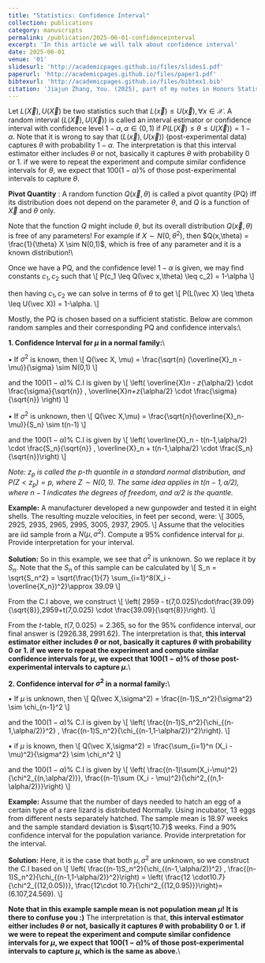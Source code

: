 ```yaml
---
title: "Statistics: Confidence Interval"
collection: publications
category: manuscripts
permalink: /publication/2025-06-01-confidenceinterval
excerpt: 'In this article we will talk about confidence interval'
date: 2025-06-01
venue: '01'
slidesurl: 'http://academicpages.github.io/files/slides1.pdf'
paperurl: 'http://academicpages.github.io/files/paper1.pdf'
bibtexurl: 'http://academicpages.github.io/files/bibtex1.bib'
citation: 'Jiajun Zhang, You. (2025), part of my notes in Honors Statistics taught by Prof. Abbas Khalili'
---
```


Let $L(\vec X), U(\vec X)$ be two statistics such that $L(\vec x) \leq U(\vec x), \forall x\in\mathcal{X}$. A random interval $(L(\vec X),U(\vec X))$ is called an interval estimator or confidence interval with confidence level $1-\alpha, \alpha \in (0,1)$ if $P(L(\vec X) \leq \theta \leq U(\vec X)) = 1-\alpha$. Note that it is wrong to say that $(L(\vec x), U(\vec x))$ (post-experimental data) captures $\theta$ with probability $1-\alpha$. The interpretation is that this interval estimator either includes $\theta$ or not, basically it captures $\theta$ with probability $0$ or $1$. if we were to repeat the experiment and compute similar confidence intervals for $\theta$, we expect that $100(1-\alpha)\%$ of those post-experimental intervals to capture $\theta$.


**Pivot Quantity** : A random function $Q(\vec x,\theta)$ is called a pivot quantity (PQ) iff its distribution does not depend on the parameter $\theta$, and $Q$ is a function of $\vec X$ and $\theta$ only.


Note that the function $Q$ might include $\theta$, but its overall distribution $Q(\vec x,\theta)$ is free of any parameters! For example if $X \sim N(0,\theta^2)$, then $Q(x,\theta) = \frac{1}{\theta} X \sim N(0,1)$, which is free of any parameter and it is a known distribution!\\

Once we have a PQ, and the confidence level $1-\alpha$ is given, we may find constants $c_1,c_2$ such that 
\\[
P(c_1 \leq Q(\vec x,\theta) \leq c_2) = 1-\alpha
\\]

then having $c_1,c_2$ we can solve in terms of $\theta$ to get
\\[
P(L(\vec X) \leq \theta \leq U(\vec X)) = 1-\alpha.
\\]

Mostly, the PQ is chosen based on a sufficient statistic. Below are common random samples and their corresponding PQ and  confidence intervals:\\

**1. Confidence Interval for $\mu$ in a normal family:**\\

$\bullet$ If $\sigma^2$ is known, then
\\[
Q(\vec X, \mu) = \frac{\sqrt{n} (\overline{X}_n - \mu)}{\sigma} \sim N(0,1)
\\]

and the $100(1-\alpha)\%$ C.I is given by
\\[
\left( \overline{X}_n - z_{\alpha/2} \cdot \frac{\sigma}{\sqrt{n}} , \overline{X}_n+z_{\alpha/2} \cdot \frac{\sigma}{\sqrt{n}} \right)
\\]

$\bullet$ If $\sigma^2$ is unknown, then
\\[
Q(\vec X,\mu) = \frac{\sqrt{n}(\overline{X}_n-\mu)}{S_n} \sim t(n-1)
\\]

and the $100(1-\alpha)\%$ C.I is given by
\\[
\left( \overline{X}_n - t(n-1,\alpha/2) \cdot \frac{S_n}{\sqrt{n}} , \overline{X}_n + t(n-1,\alpha/2) \cdot \frac{S_n}{\sqrt{n}}\right)
\\]

*Note:  $z_p$ is called the $p$-th quantile in a standard normal distribution, and $P(Z<z_p) = p$, where $Z \sim N(0,1)$. The same idea applies in $t(n-1,\alpha/2)$, where $n-1$ indicates the degrees of freedom, and $\alpha/2$ is the quantle.*

**Example:**
A manufacturer developed a new gunpowder and tested it in eight
shells. The resulting muzzle velocities, in feet per second, were:
\\[
3005, 2925, 2935, 2965, 2995, 3005, 2937, 2905.
\\]
Assume that the velocities are iid sample from a $N(\mu, \sigma^2)$.
Compute a $95\%$ confidence interval for $\mu$. Provide interpretation
for your interval.

**Solution:**
So in this example, we see that $\sigma^2$ is unknown. So we replace it by $S_n$. Note that the $S_n$ of this sample can be calculated by
\\[
S_n = \sqrt{S_n^2} = \sqrt{\frac{1}{7} \sum_{i=1}^8(X_i - \overline{X_n})^2}\approx   39.09 
\\]

From the C.I above, we construct
\\[
\left( 2959 - t(7,0.025)\cdot\frac{39.09}{\sqrt{8}},2959+t(7,0.025) \cdot \frac{39.09}{\sqrt{8}}\right).
\\]

From the $t$-table, $t(7,0.025) =2.365$, so for the $95\%$ confidence interval, our final answer is $(2926.38,2991.62)$. The interpretation is that, **this interval estimator either includes $\theta$ or not, basically it captures $\theta$ with probability $0$ or $1$. if we were to repeat the experiment and compute similar confidence intervals for $\mu$, we expect that $100(1-\alpha)\%$ of those post-experimental intervals to capture $\mu$.**\\

**2. Confidence interval for $\sigma^2$ in a normal family:**\\

$\bullet$ If $\mu$ is unknown, then
\\[
Q(\vec X,\sigma^2) = \frac{(n-1)S_n^2}{\sigma^2} \sim \chi_{n-1}^2
\\]

and the $100(1-\alpha)\%$ C.I is given by
\\[
\left( \frac{(n-1)S_n^2}{\chi_{(n-1,\alpha/2)}^2} , \frac{(n-1)S_n^2}{\chi_{(n-1,1-\alpha/2)}^2}\right).
\\]

$\bullet$ if $\mu$ is known, then
\\[
Q(\vec X,\sigma^2) = \frac{\sum_{i=1}^n (X_i - \mu)^2}{\sigma^2} \sim \chi_n^2
\\]

and the $100(1-\alpha)\%$ C.I is given by
\\[
\left( \frac{(n-1)\sum(X_i-\mu)^2}{\chi^2_{(n,\alpha/2)}}, \frac{(n-1)\sum (X_i - \mu)^2}{\chi^2_{(n,1-\alpha/2)}}\right)
\\]

**Example:**
Assume that the number of days needed to hatch an egg of a certain type of a rare lizard is distributed Normally. Using incubator, $13$ eggs from different nests separately hatched. The
sample mean is $18.97$ weeks and the sample standard deviation
is $\sqrt{10.7}$ weeks. Find a $90\%$ confidence interval for the population
variance. Provide interpretation for the interval.


**Solution:**
Here, it is the case that both $\mu,\sigma^2$ are unknown, so we construct the C.I based on
\\[
\left( \frac{(n-1)S_n^2}{\chi_{(n-1,\alpha/2)}^2} , \frac{(n-1)S_n^2}{\chi_{(n-1,1-\alpha/2)}^2}\right) = \left( \frac{12 \cdot10.7}{\chi^2_{(12,0.05)}}, \frac{12\cdot 10.7}{\chi^2_{(12,0.95)}}\right)=(6.107,24.569).
\\]

**Note that in this example sample mean is not population mean $\mu$! It is there to confuse you :)** The interpretation is that, **this interval estimator either includes $\theta$ or not, basically it captures $\theta$ with probability $0$ or $1$. if we were to repeat the experiment and compute similar confidence intervals for $\mu$, we expect that $100(1-\alpha)\%$ of those post-experimental intervals to capture $\mu$, which is the same as above.**\\



















